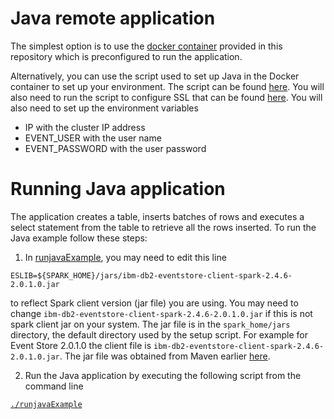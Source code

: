 # Java remote application

The simplest option is to use the [docker container](https://github.com/IBMProjectEventStore/db2eventstore-IoT-Analytics/blob/master/container) provided in this repository which is preconfigured to run the application. 

Alternatively, you can use the script used to set up Java in the Docker container to set up your environment. The script can be found [here](https://github.com/IBMProjectEventStore/db2eventstore-IoT-Analytics/blob/master/container/setup/setup-java.sh). You will also need to run the script to configure SSL that can be found [here](https://github.com/IBMProjectEventStore/db2eventstore-IoT-Analytics/blob/master/container/setup/setup-ssl.sh). You will also need to set up the environment variables
* IP with the cluster IP address
* EVENT_USER with the user name
* EVENT_PASSWORD with the user password 

# Running Java application
The application creates a table, inserts batches of rows and executes a select statement from the table to retrieve all the rows inserted. To run the Java example follow these steps:

1. In [runjavaExample](https://github.com/IBMProjectEventStore/db2eventstore-IoT-Analytics/blob/master/AdvancedApplications/JavaApplication/runjavaExample), you may need to edit this line
```
ESLIB=${SPARK_HOME}/jars/ibm-db2-eventstore-client-spark-2.4.6-2.0.1.0.jar
```
to reflect Spark client version (jar file) you are using.   You may need to change `ibm-db2-eventstore-client-spark-2.4.6-2.0.1.0.jar` if this is not spark client jar on your system. The jar file is in the `spark_home/jars` directory, the default directory used by the setup script. For example for Event Store 2.0.1.0 the client file is `ibm-db2-eventstore-client-spark-2.4.6-2.0.1.0.jar`. The jar file was obtained from Maven earlier [here](https://mvnrepository.com/artifact/com.ibm.event/ibm-db2-eventstore-client-spark-2.4.6).


2. Run the Java application by executing the following script from the command line

[`./runjavaExample`](./runjavaExample)
